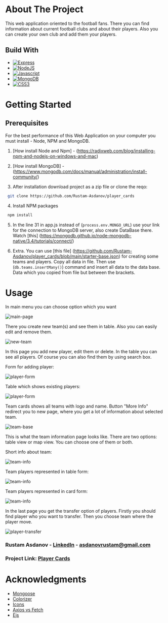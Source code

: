 # About The Project

This web application oriented to the football fans. There you can find
information about current football clubs and about their
players. Also you can create your own club and add them your players.

## Build With

- [![Express](https://img.shields.io/badge/express.js-%23404d59.svg?style=for-the-badge&logo=express&logoColor=%2361DAFB)](https://expressjs.com/en/5x/api.html)
- [![NodeJS](https://img.shields.io/badge/node.js-6DA55F?style=for-the-badge&logo=node.js&logoColor=white)](https://nodejs.org/en/docs/)
- [![Javascript](https://img.shields.io/badge/javascript-%23323330.svg?style=for-the-badge&logo=javascript&logoColor=%23F7DF1E)](https://developer.mozilla.org/en-US/docs/Web/JavaScript)
- [![MongoDB](https://img.shields.io/badge/MongoDB-%234ea94b.svg?style=for-the-badge&logo=mongodb&logoColor=white)](https://www.mongodb.com/docs/)
- [![CSS3](https://img.shields.io/badge/css3-%231572B6.svg?style=for-the-badge&logo=css3&logoColor=white)](https://www.w3schools.com/cssref/default.asp)

# Getting Started

## Prerequisites

For the best performance of this Web Application on your computer you must install - Node, NPM and MongoDB.

1. [How install Node and Npm] - (https://radixweb.com/blog/installing-npm-and-nodejs-on-windows-and-mac)
2. [How install MongoDB] - (https://www.mongodb.com/docs/manual/administration/install-community/)

3. After installation download project as a zip file or clone the reqo:

```sh
 git clone https://github.com/Rustam-Asdanov/player_cards
```

4. Install NPM packages

```sh
 npm install
```

5. In the line 31 in app.js instead of (`process.env.MONGO_URL`) use your link for the connection to MongoDB server, also create DataBase there.
   Watch [this] (https://mongodb.github.io/node-mongodb-native/3.4/tutorials/connect/)

6. Extra. You can use [this file] (https://github.com/Rustam-Asdanov/player_cards/blob/main/starter-base.json) for creating some teams and players. Copy all data in file. Then use (`db.teams.insertMany()`) command and insert all data to the data base. Data which you copied from file but between the brackets.

# Usage

In main menu you can choose option which you want

![main-page](/public/project_screens/main-page.png)

There you create new team(s) and see them in table. Also you can easily
edit and remove them.

![new-team](/public/project_screens/team-form.png)

In this page you add new player, edit them or delete. In the table you
can see all players. Of course you can also find them by using search
box.

Form for adding player:

![player-form](/public/project_screens/player-form-1.png)

Table which shows existing players:

![player-form](/public/project_screens/player-form-2.png)

Team cards shows all teams with logo and name. Button "More Info" redirect
you to new page, where you get a lot of information about selected
team.

![team-base](/public/project_screens/team-cards.png)

This is what the team information page looks like. There are two options: table view or map view. You can choose one of them or both.

Short info about team:

![team-info](/public/project_screens/team-info.png)

Team players represented in table form:

![team-info](/public/project_screens/team-info-table.png)

Team players represented in card form:

![team-info](/public/project_screens/team-info-cards.png)

In the last page you get the transfer option of players. Firstly you
should find player who you want to transfer. Then you choose team where
the player move.

![player-transfer](/public/project_screens/player-transfer.png)

### Rustam Asdanov - [LinkedIn](https://az.linkedin.com/in/rustamasdanov) - <asdanovrustam@gmail.com>

### Project Link: [Player Cards](https://github.com/Rustam-Asdanov/player_cards)

# Acknowledgments

- [Mongoose](https://mongoosejs.com/docs/)
- [Colorizer](https://coolors.co/)
- [Icons](https://www.flaticon.com/)
- [Axios vs
  Fetch](https://blog.logrocket.com/axios-vs-fetch-best-http-requests/)
- [Ejs](https://ejs.co/#docs)
